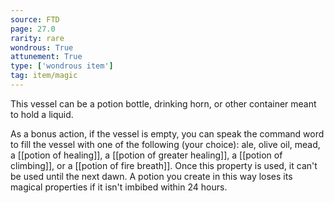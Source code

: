 ```yaml
---
source: FTD
page: 27.0
rarity: rare
wondrous: True
attunement: True
type: ['wondrous item']
tag: item/magic
---
```


This vessel can be a potion bottle, drinking horn, or other container meant to hold a liquid.

As a bonus action, if the vessel is empty, you can speak the command word to fill the vessel with one of the following (your choice): ale, olive oil, mead, a [[potion of healing]], a [[potion of greater healing]], a [[potion of climbing]], or a [[potion of fire breath]]. Once this property is used, it can't be used until the next dawn. A potion you create in this way loses its magical properties if it isn't imbibed within 24 hours.


